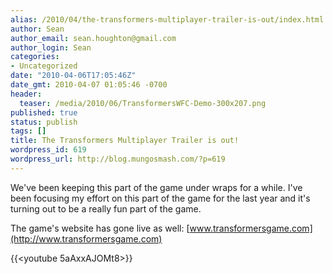 ```yaml
---
alias: /2010/04/the-transformers-multiplayer-trailer-is-out/index.html
author: Sean
author_email: sean.houghton@gmail.com
author_login: Sean
categories:
- Uncategorized
date: "2010-04-06T17:05:46Z"
date_gmt: 2010-04-07 01:05:46 -0700
header:
  teaser: /media/2010/06/TransformersWFC-Demo-300x207.png
published: true
status: publish
tags: []
title: The Transformers Multiplayer Trailer is out!
wordpress_id: 619
wordpress_url: http://blog.mungosmash.com/?p=619
---
```

We've been keeping this part of the game under wraps for a while.  I've been focusing my effort on this part of the game for the last year and it's turning out to be a really fun part of the game.

The game's website has gone live as well: [www.transformersgame.com](http://www.transformersgame.com)

{{<youtube 5aAxxAJOMt8>}}


